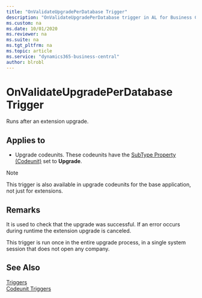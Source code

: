 ```yaml
---
title: "OnValidateUpgradePerDatabase Trigger"
description: "OnValidateUpgradePerDatabase trigger in AL for Business Central."
ms.custom: na
ms.date: 10/01/2020
ms.reviewer: na
ms.suite: na
ms.tgt_pltfrm: na
ms.topic: article
ms.service: "dynamics365-business-central"
author: blrobl
---
```


# OnValidateUpgradePerDatabase Trigger
Runs after an extension upgrade.

## Applies to  
-  Upgrade codeunits. These codeunits have the [SubType Property \(Codeunit\)](../properties/devenv-subtype-property-codeunit.md) set to **Upgrade**.  

> [!NOTE]  
>  This trigger is also available in upgrade codeunits for the base application, not just for extensions.  

## Remarks  
It is used to check that the upgrade was successful. If an error occurs during runtime the extension upgrade is canceled.

This trigger is run once in the entire upgrade process, in a single system session that does not open any company.

## See Also  
 [Triggers](devenv-triggers.md)  
 [Codeunit Triggers](devenv-codeunit-triggers.md)  
